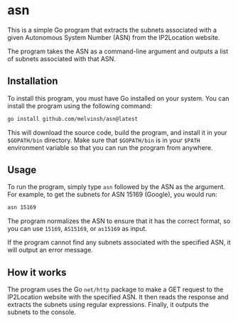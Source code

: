 # asn

This is a simple Go program that extracts the subnets associated with a given Autonomous System Number (ASN) from the IP2Location website. 

The program takes the ASN as a command-line argument and outputs a list of subnets associated with that ASN.

## Installation

To install this program, you must have Go installed on your system. You can install the program using the following command:

``` bash
go install github.com/melvinsh/asn@latest
```

This will download the source code, build the program, and install it in your `$GOPATH/bin` directory. Make sure that `$GOPATH/bin` is in your `$PATH` environment variable so that you can run the program from anywhere.

## Usage

To run the program, simply type `asn` followed by the ASN as the argument. For example, to get the subnets for ASN 15169 (Google), you would run:

``` bash
asn 15169
```

The program normalizes the ASN to ensure that it has the correct format, so you can use `15169`, `AS15169`, or `as15169` as input. 

If the program cannot find any subnets associated with the specified ASN, it will output an error message.

## How it works

The program uses the Go `net/http` package to make a GET request to the IP2Location website with the specified ASN. It then reads the response and extracts the subnets using regular expressions. Finally, it outputs the subnets to the console.
